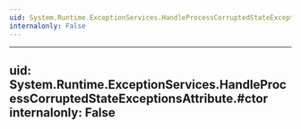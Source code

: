```yaml
---
uid: System.Runtime.ExceptionServices.HandleProcessCorruptedStateExceptionsAttribute
internalonly: False
---
```


---
uid: System.Runtime.ExceptionServices.HandleProcessCorruptedStateExceptionsAttribute.#ctor
internalonly: False
---
